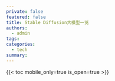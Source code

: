 ```yaml
---
private: false
featured: false
title: Stable Diffusion大模型一览
authors:
  - admin
tags:
categories:
  - tech
summary:
---
```

{{< toc mobile_only=true is_open=true >}}
